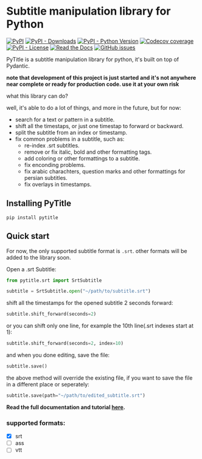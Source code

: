 # Subtitle manipulation library for Python

[![PyPI](https://img.shields.io/pypi/v/pytitle)](https://pypi.org/project/pytitle/)
[![PyPI - Downloads](https://img.shields.io/pypi/dm/pytitle)](https://pypi.org/project/pytitle/)
[![PyPI - Python Version](https://img.shields.io/pypi/pyversions/pytitle)](https://pypi.org/project/pytitle/)
[![Codecov coverage](https://img.shields.io/codecov/c/github/sina-e/PyTitle)](https://app.codecov.io/gh/sina-e/PyTitle/)
[![PyPI - License](https://img.shields.io/pypi/l/pytitle)](https://pypi.org/search/?c=License+%3A%3A+OSI+Approved+%3A%3A+MIT+License)
[![Read the Docs](https://img.shields.io/readthedocs/pytitle)](https://pytitle.readthedocs.io)
[![GitHub issues](https://img.shields.io/github/issues/sina-e/pytitle)](https://github.com/sina-e/PyTitle/issues)

PyTitle is a subtitle manipulation library for python, it's built on top of Pydantic.

**note that development of this project is just started and it's not anywhere near complete or ready for production code. use it at your own risk**

what this library can do?

well, it's able to do a lot of things, and more in the future, but for now:

- search for a text or pattern in a subtitle.
- shift all the timestaps, or just one timestap to forward or backward.
- split the subtitle from an index or timestamp.
- fix common problems in a subtitle, such as:
    - re-index .srt subtitles.
    - remove or fix italic, bold and other formatting tags.
    - add coloring or other formattings to a subtitle.
    - fix enconding problems.
    - fix arabic charachters, question marks and other formattings for persian subtitles.
    - fix overlays in timestamps.

## Installing PyTitle

`pip install pytitle`

## Quick start

For now, the only supported subtitle format is `.srt`. other formats will be added to the library soon.

Open a .srt Subtitle:

```python
from pytitle.srt import SrtSubtitle

subtitle = SrtSubtitle.open("~/path/to/subtitle.srt")
```

shift all the timestamps for the opened subtitle 2 seconds forward:

```python
subtitle.shift_forward(seconds=2)
```

or you can shift only one line, for example the 10th line(.srt indexes start at 1):

```python
subtitle.shift_forward(seconds=2, index=10)
```

and when you done editing, save the file:

```python
subtitle.save()
```

the above method will override the existing file, if you want to save the file in a different place or seperately:

```python
subtitle.save(path="~/path/to/edited_subtitle.srt")
```

**Read the full documentation and tutorial [here](https://pytitle.readthedocs.io).**


### supported formats:

- [x] srt
- [ ] ass
- [ ] vtt
